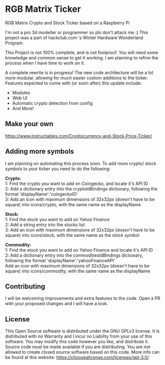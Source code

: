 # RGB Matrix Ticker
RGB Matrix Crypto and Stock Ticker based on a Raspberry Pi

I'm not a pro 3d modeller or programmer so pls don't attack me :)
This project was a part of hackclub.com 's Winter Hardware Wonderland Program.

This Project is not 100% complete, and is not foolproof. You will need some knowledge and common sense to get it working.
I am planning to refine the process when I have time to work on it.

A complete rewrite is in progress! The new code architecture will be a lot more modular, allowing for much easier custom additions to the ticker.
Features expected to come with (or soon after) this update include:
- Modules
- Web UI
- Automatic crypto detection from config
- And More!

## Make your own
https://www.instructables.com/Cryptocurrency-and-Stock-Price-Ticker/

## Adding more symbols
I am planning on automating this process soon.
To add more crypto/ stock symbols to your ticker you need to do the following:

**Crypto:**\
1: Find the crypto you want to add on Coingecko, and locate it's API ID\
2: Add a dictionary entry into the cryptoIdBindings dictionary, following the format 'displayName':'coingeckoID'\
3: Add an icon with maximum dimensions of 32x32px (doesn't have to be square) into icons/crypto, with the same name as the displayName

**Stock:**\
1: Find the stock you want to add on Yahoo Finance\
2: Add a string entry into the stocks list\
3: Add an icon with maximum dimensions of 32x32px (doesn't have to be square) into icons/stock, with the same name as the stock symbol

**Commodity:**\
1: Find the stock you want to add on Yahoo Finance and locate it's API ID\
2: Add a dictionary entry into the commoditiesIdBindings dictionary, following the format 'displayName':'yahooFinanceAPI'\
Add an icon with maximum dimensions of 32x32px (doesn't have to be square) into icons/commodity, with the same name as the displayName

## Contributing
I will be welcoming improvements and extra features to the code. Open a PR with your proposed changes and I will have a look.

## License
This Open Source software is distributed under the GNU GPLv3 license. It is distributed with no Warranty and I incur no Liability from your use of this software. You may modify this code however you like, and distribute it. Source code must be made available if you are distributing. You are not allowed to create closed source software based on this code. More info can be found at this website: https://choosealicense.com/licenses/gpl-3.0/


